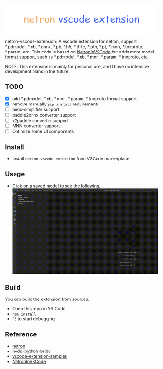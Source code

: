 ![](docs/logo-v3.png)

netron-vscode-extension: A vscode extension for netron, support *.pdmodel, *.nb, *.onnx, *.pb, *.h5, *.tflite, *.pth, *.pt, *.mnn, *.tnnproto, *.param, etc. This code is based on [NetronInVSCode](https://github.com/chingweihsu0809/NetronInVSCode) but adds more model format support, such as *.pdmodel, *.nb, *.mnn, *.param, *.tnnproto, etc.  

NOTE: This extension is mainly for personal use, and I have no intensive development plans in the future.


## TODO 
- [x] add *.pdmodel, *.nb, *.mnn, *.param, *.tnnproto format support
- [x] remove manually `pip install` requirements
- [ ] onnx-simplifier support
- [ ] paddle2onnx converter support
- [ ] x2paddle converter support
- [ ] MNN converter support
- [ ] Optimize some UI components

## Install
- Install `netron-vscode-extension` from VSCode marketplace.

## Usage

- Click on a saved model to see the following.  
![alt text](docs/example.gif)

## Build

You can build the extension from sources:
- Open this repo in VS Code
- `npm install`
- `F5` to start debugging

## Reference

- [netron](https://github.com/lutzroeder/netron)
- [node-python-bride](https://github.com/Submersible/node-python-bridge)
- [vscode-extension-samples](https://github.com/microsoft/vscode-extension-samples)
- [NetronInVSCode](https://github.com/chingweihsu0809/NetronInVSCode)